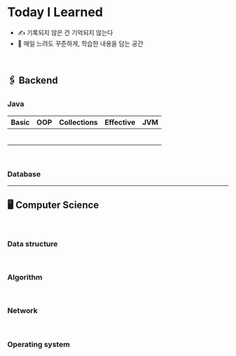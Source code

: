 # Today I Learned
- ✍️ 기록되지 않은 건 기억되지 않는다
- 🐢 매일 느려도 꾸준하게, 학습한 내용을 담는 공간

<br> 

## 🖇️ Backend

### Java 

| Basic | OOP | Collections | Effective | JVM |
|:---:|:---:|:---:|:---:|:---:|
|  |  |  |  |  |
|  |  |  |  |  |
|  |  |  |  |  |
|  |  |  |  |  |
|  |  |  |  |  |
|  |  |  |  |  |

<br>

### Database

***
## 🖥️ Computer Science

<br>

### Data structure

<br>

### Algorithm

<br>

### Network

<br>

### Operating system

